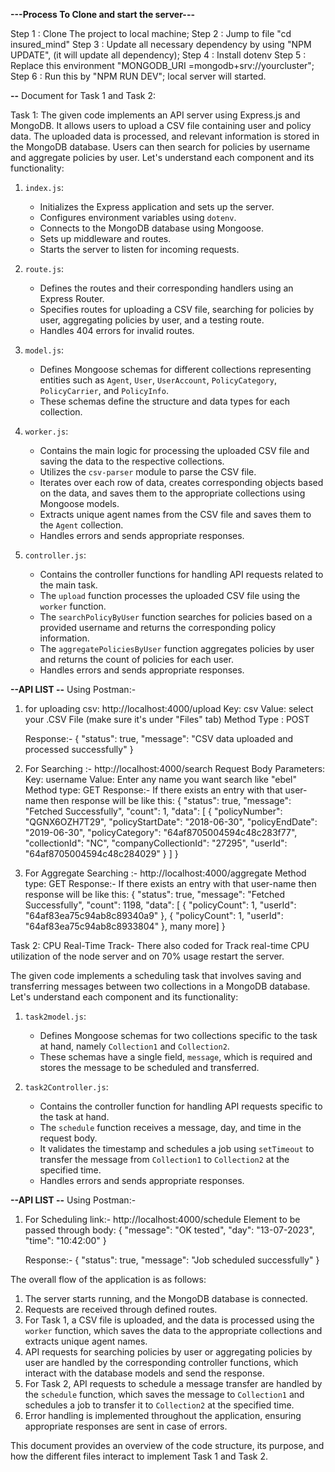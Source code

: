 **---Process To Clone and start the server---**

Step 1 : Clone The project to local machine;
Step 2 : Jump to file "cd insured_mind"
Step 3 : Update all necessary dependency by using "NPM UPDATE", (it will update all dependency);
Step 4 : Install dotenv
Step 5 : Replace this environment "MONGODB_URI =mongodb+srv://yourcluster";
Step 6 : Run this by "NPM RUN DEV"; local server will started.


**--**
Document for Task 1 and Task 2:

Task 1:
The given code implements an API server using Express.js and MongoDB. It allows users to upload a CSV file containing user and policy data. The uploaded data is processed, and relevant information is stored in the MongoDB database. Users can then search for policies by username and aggregate policies by user. Let's understand each component and its functionality:

1. `index.js`:
   - Initializes the Express application and sets up the server.
   - Configures environment variables using `dotenv`.
   - Connects to the MongoDB database using Mongoose.
   - Sets up middleware and routes.
   - Starts the server to listen for incoming requests.

2. `route.js`:
   - Defines the routes and their corresponding handlers using an Express Router.
   - Specifies routes for uploading a CSV file, searching for policies by user, aggregating policies by user, and a testing route.
   - Handles 404 errors for invalid routes.

3. `model.js`:
   - Defines Mongoose schemas for different collections representing entities such as `Agent`, `User`, `UserAccount`, `PolicyCategory`, `PolicyCarrier`, and `PolicyInfo`.
   - These schemas define the structure and data types for each collection.

4. `worker.js`:
   - Contains the main logic for processing the uploaded CSV file and saving the data to the respective collections.
   - Utilizes the `csv-parser` module to parse the CSV file.
   - Iterates over each row of data, creates corresponding objects based on the data, and saves them to the appropriate collections using Mongoose models.
   - Extracts unique agent names from the CSV file and saves them to the `Agent` collection.
   - Handles errors and sends appropriate responses.

5. `controller.js`:
   - Contains the controller functions for handling API requests related to the main task.
   - The `upload` function processes the uploaded CSV file using the `worker` function.
   - The `searchPolicyByUser` function searches for policies based on a provided username and returns the corresponding policy information.
   - The `aggregatePoliciesByUser` function aggregates policies by user and returns the count of policies for each user.
   - Handles errors and sends appropriate responses.

**--API LIST --**
Using Postman:-
1. for uploading csv: http://localhost:4000/upload
    Key: csv
    Value: select your .CSV File (make sure it's under "Files" tab)
    Method Type : POST

    Response:-
    {
        "status": true,
        "message": "CSV data uploaded and processed successfully"
    }
2. For Searching :- http://localhost:4000/search
    Request Body Parameters:
    Key: username
    Value: Enter any name you want search like "ebel"
    Method type: GET
    Response:- If there exists an entry with that user-name then response will be like this:
    {
        "status": true,
        "message": "Fetched Successfully",
        "count": 1,
        "data": [
            {
                "policyNumber": "QGNX6OZH7T29",
                "policyStartDate": "2018-06-30",
                "policyEndDate": "2019-06-30",
                "policyCategory": "64af8705004594c48c283f77",
                "collectionId": "NC",
                "companyCollectionId": "27295",
                "userId": "64af8705004594c48c284029"
            }
        ]
    }

3. For Aggregate Searching :- http://localhost:4000/aggregate
    Method type: GET
    Response:- If there exists an entry with that user-name then response will be like this:
    {
    "status": true,
    "message": "Fetched Successfully",
    "count": 1198,
    "data": [
        {
            "policyCount": 1,
            "userId": "64af83ea75c94ab8c89340a9"
        },
        {
            "policyCount": 1,
            "userId": "64af83ea75c94ab8c8933804"
        }, many more]
    }

Task 2:
CPU Real-Time Track- There also coded for Track real-time CPU utilization of the node server and on 70% usage restart the server.

The given code implements a scheduling task that involves saving and transferring messages between two collections in a MongoDB database. Let's understand each component and its functionality:

1. `task2model.js`:
   - Defines Mongoose schemas for two collections specific to the task at hand, namely `Collection1` and `Collection2`.
   - These schemas have a single field, `message`, which is required and stores the message to be scheduled and transferred.

2. `task2Controller.js`:
   - Contains the controller function for handling API requests specific to the task at hand.
   - The `schedule` function receives a message, day, and time in the request body.
   - It validates the timestamp and schedules a job using `setTimeout` to transfer the message from `Collection1` to `Collection2` at the specified time.
   - Handles errors and sends appropriate responses.

**--API LIST --**
Using Postman:-
1. For Scheduling link:- http://localhost:4000/schedule
   Element to be passed through body:
    {
        "message": "OK tested",
        "day": "13-07-2023",
        "time": "10:42:00"
    }

    Response:-
    {
        "status": true,
        "message": "Job scheduled successfully"
    }



The overall flow of the application is as follows:
1. The server starts running, and the MongoDB database is connected.
2. Requests are received through defined routes.
3. For Task 1, a CSV file is uploaded, and the data is processed using the `worker` function, which saves the data to the appropriate collections and extracts unique agent names.
4. API requests for searching policies by user or aggregating policies by user are handled by the corresponding controller functions, which interact with the database models and send the response.
5. For Task 2, API requests to schedule a message transfer are handled by the `schedule` function, which saves the message to `Collection1` and schedules a job to transfer it to `Collection2` at the specified time.
6. Error handling is implemented throughout the application, ensuring appropriate responses are sent in case of errors.

This document provides an overview of the code structure, its purpose, and how the different files interact to implement Task 1 and Task 2.
